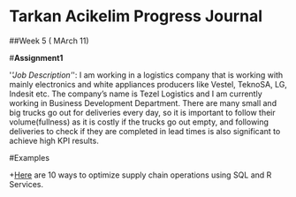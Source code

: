 ﻿

# Tarkan Acikelim Progress Journal








##Week 5 ( MArch 11)

#**Assignment1**

'_'Job Description'_':  I am working in a logistics company that is working with mainly electronics and white appliances producers like Vestel, TeknoSA, LG, Indesit etc. The company’s name is Tezel Logistics and I am currently working in Business Development Department. There are many small and big trucks go out for deliveries every day, so it is important to follow their volume(fullness) as it is costly if the trucks go out empty, and following deliveries to check if they are completed in lead times is also significant to achieve high KPI results. 


#Examples

+[Here](/file:///D:/Users/SUUSER/Desktop/deneme.html) are 10 ways to optimize supply chain operations using SQL and R Services.


